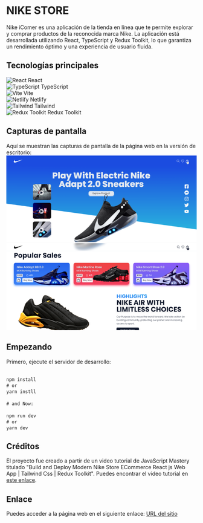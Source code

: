 # NIKE STORE

Nike iComer es una aplicación de la tienda en línea que te permite explorar y comprar productos de la reconocida marca Nike. La aplicación está desarrollada utilizando React, TypeScript y Redux Toolkit, lo que garantiza un rendimiento óptimo y una experiencia de usuario fluida.



## Tecnologías principales
![React](https://res.cloudinary.com/dzwyvvrtk/image/upload/v1686950743/Icons/React_vhnxrd.png) React  
![TypeScript](https://res.cloudinary.com/dzwyvvrtk/image/upload/v1687904946/Typescript_cxfvxr.png) TypeScript  
![Vite](https://res.cloudinary.com/dzwyvvrtk/image/upload/v1687904946/Vite_in7622.png) Vite  
![Netlify](https://res.cloudinary.com/dzwyvvrtk/image/upload/v1687906772/netlify_iha7wl.png) Netlify  
![Tailwind](https://res.cloudinary.com/dzwyvvrtk/image/upload/v1687907014/tailwind_mxxnna.png) Tailwind  
![Redux Toolkit](https://res.cloudinary.com/dzwyvvrtk/image/upload/v1687904945/ReduxToolkit_pp1pa6.png) Redux Toolkit  

## Capturas de pantalla
Aquí se muestran las capturas de pantalla de la página web en la versión de escritorio:
![Desktop1](./src/assets/screenshots/Desktop1.PNG) 
![Desktop1](./src/assets/screenshots/Desktop2.PNG) 


## Empezando

Primero, ejecute el servidor de desarrollo:

```

npm install
# or
yarn instll

# and Now:

npm run dev
# or
yarn dev
```

## Créditos
El proyecto fue creado a partir de un video tutorial de JavaScript Mastery titulado "Build and Deploy Modern Nike Store ECommerce React js Web App | Tailwind Css | Redux Toolkit". Puedes encontrar el video tutorial en [este enlace](https://www.youtube.com/watch?v=QnykUEqAVoc&t=8155s).

## Enlace
Puedes acceder a la página web en el siguiente enlace:
[URL del sitio](https://nice-store2023.netlify.app)

